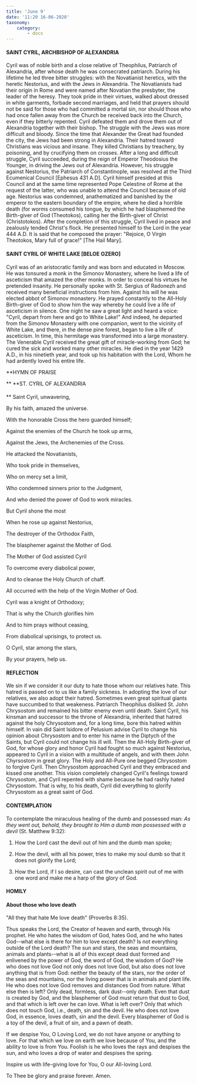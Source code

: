 ```yaml
---
title: 'June 9'
date: '11:20 16-06-2020'
taxonomy:
    category:
        - docs
---
```


#### SAINT CYRIL, ARCHBISHOP OF ALEXANDRIA

Cyril was of noble birth and a close relative of Theophilus, Patriarch of Alexandria, after whose death he was consecrated patriarch. During his lifetime he led three bitter struggles: with the Novatianist heretics, with the heretic Nestorius, and with the Jews in Alexandria. The Novatianists had their origin in Rome and were named after Novatian the presbyter, the leader of the heresy. They took pride in their virtues, walked about dressed in white garments, forbade second marriages, and held that prayers should not be said for those who had committed a mortal sin, nor should those who had once fallen away from the Church be received back into the Church, even if they bitterly repented. Cyril defeated them and drove them out of Alexandria together with their bishop. The struggle with the Jews was more difficult and bloody. Since the time that Alexander the Great had founded the city, the Jews had been strong in Alexandria. Their hatred toward Christians was vicious and insane. They killed Christians by treachery, by poisoning, and by crucifying them on crosses. After a long and difficult struggle, Cyril succeeded, during the reign of Emperor Theodosius the Younger, in driving the Jews out of Alexandria. However, his struggle against Nestorius, the Patriarch of Constantinople, was resolved at the Third Ecumenical Council [Ephesus 431 A.D]. Cyril himself presided at this Council and at the same time represented Pope Celestine of Rome at the request of the latter, who was unable to attend the Council because of old age. Nestorius was condemned, anathematized and banished by the emperor to the eastern boundary of the empire, where he died a horrible death (for worms consumed his tongue, by which he had blasphemed the Birth-giver of God (Theotokos), calling her the Birth-giver of Christ (Christotokos). After the completion of this struggle, Cyril lived in peace and zealously tended Christ's flock. He presented himself to the Lord in the year 444 A.D. It is said that he composed the prayer: "Rejoice, O Virgin Theotokos, Mary full of grace!" [The Hail Mary].

#### SAINT CYRIL OF WHITE LAKE [BELOE OZERO]

Cyril was of an aristocratic family and was born and educated in Moscow. He was tonsured a monk in the Simonov Monastery, where he lived a life of asceticism that amazed the other monks. In order to conceal his virtues he pretended insanity. He personally spoke with St. Sergius of Radonezh and received many beneficial instructions from him. Against his will he was elected abbot of Simonov monastery. He prayed constantly to the All-Holy Birth-giver of God to show him the way whereby he could live a life of asceticism in silence. One night he saw a great light and heard a voice: "Cyril, depart from here and go to White Lake!" And indeed, he departed from the Simonov Monastery with one companion, went to the vicinity of White Lake, and there, in the dense pine forest, began to live a life of asceticism. In time, this hermitage was transformed into a large monastery. The Venerable Cyril received the great gift of miracle-working from God; he cured the sick and worked many other miracles. He died in the year 1429 A.D., in his ninetieth year, and took up his habitation with the Lord, Whom he had ardently loved his entire life.


**HYMN OF PRAISE
 
**
**ST. CYRIL OF ALEXANDRIA
####  
**
Saint Cyril, unwavering,
 

By his faith, amazed the universe.
 

With the honorable Cross the hero guarded himself;
 

Against the enemies of the Church he took up arms,
 

Against the Jews, the Archenemies of the Cross.


He attacked the Novatianists,
 

Who took pride in themselves,
 

Who on mercy set a limit,
 

Who condemned sinners prior to the Judgment,
 

And who denied the power of God to work miracles.
 

But Cyril shone the most
 

When he rose up against Nestorius,
 

The destroyer of the Orthodox Faith,
 

The blasphemer against the Mother of God.
 

The Mother of God assisted Cyril
 

To overcome every diabolical power,
 

And to cleanse the Holy Church of chaff.
 

All occurred with the help of the Virgin Mother of God.
 

Cyril was a knight of Orthodoxy;
 

That is why the Church glorifies him
 

And to him prays without ceasing,
 

From diabolical uprisings, to protect us.
 

O Cyril, star among the stars,
 

By your prayers, help us.
 

#### REFLECTION

We sin if we consider it our duty to hate those whom our relatives hate. This hatred is passed on to us like a family sickness. In adopting the love of our relatives, we also adopt their hatred. Sometimes even great spiritual giants have succumbed to that weakeness. Patriarch Theophilus disliked St. John Chrysostom and remained his bitter enemy even until death. Saint Cyril, his kinsman and successor to the throne of Alexandria, inherited that hatred against the holy Chrysostom and, for a long time, bore this hatred within himself. In vain did Saint Isidore of Pelusium advise Cyril to change his opinion about Chrysostom and to enter his name in the Diptych of the Saints, but Cyril could not change his ill will. Then the All-Holy Birth-giver of God, for whose glory and honor Cyril had fought so much against Nestorius, appeared to Cyril in a vision with a multitude of angels, and with them John Chyrsostom in great glory. The Holy and All-Pure one begged Chrysostom to forgive Cyril. Then Chrysostom approached Cyril and they embraced and kissed one another. This vision completely changed Cyril's feelings toward Chrysostom, and Cyril repented with shame because he had rashly hated Chrysostom. That is why, to his death, Cyril did everything to glorify Chrysostom as a great saint of God.


#### CONTEMPLATION


To contemplate the miraculous healing of the dumb and possessed man: *As they went out, behold, they brought to Him a dumb man possessed with a devil* (St. Matthew 9:32):

1.  How the Lord cast the devil out of him and the dumb man spoke;

1.  How the devil, with all his power, tries to make my soul dumb so that it does not glorify the Lord;

1.  How the Lord, if I so desire, can cast the unclean spirit out of me with one word and make me a harp of the glory of God.


#### HOMILY


#### About those who love death

"All they that hate Me love death" (Proverbs 8:35).

Thus speaks the Lord, the Creator of heaven and earth, through His prophet. He who hates the wisdom of God, hates God, and he who hates God--what else is there for him to love except death? Is not everything outside of the Lord death? The sun and stars, the seas and mountains, animals and plants--what is all of this except dead dust formed and enlivened by the power of God, the word of God, the wisdom of God? He who does not love God not only does not love God, but also does not love anything that is from God: neither the beauty of the stars, nor the order of the seas and mountains, nor the living power that is in animals and plant life. He who does not love God removes and distances God from nature. What else then is left? Only dead, formless, dark dust--only death. Even that dust is created by God, and the blasphemer of God must return that dust to God, and that which is left over he can love. What is left over? Only that which does not touch God, i.e., death, sin and the devil. He who does not love God, in essence, loves death, sin and the devil. Every blasphemer of God is a toy of the devil, a fruit of sin, and a pawn of death.

If we despise You, O Loving Lord, we do not have anyone or anything to love. For that which we love on earth we love because of You, and the ability to love is from You. Foolish is he who loves the rays and despises the sun, and who loves a drop of water and despises the spring.

Inspire us with life-giving love for You, O our All-loving Lord.

To Thee be glory and praise forever. Amen.
